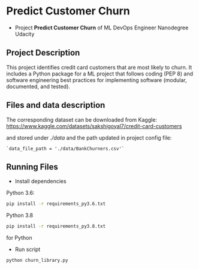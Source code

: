 # Predict Customer Churn

- Project **Predict Customer Churn** of ML DevOps Engineer Nanodegree Udacity

## Project Description
This project identifies credit card customers that are most likely to churn. It includes a Python package for a ML project that follows coding (PEP 8) and software engineering best practices for implementing software (modular, documented, and tested).

## Files and data description
The corresponding dataset can be downloaded from Kaggle:
https://www.kaggle.com/datasets/sakshigoyal7/credit-card-customers

and stored under *./data* and the path updated in project config file:

    `data_file_path = './data/BankChurners.csv'`

## Running Files
* Install dependencies

Python 3.6:
```bash
pip install -r requirements_py3.6.txt
```

Python 3.8
```bash
pip install -r requirements_py3.8.txt
```

for Python 

* Run script

```bash
python churn_library.py
```

